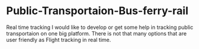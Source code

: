 # Public-Transportaion-Bus-ferry-rail
Real time tracking
I would like to develop or get some help in tracking public transportaion on one big platform. There is not that many options that are user friendly as Flight tracking in real time. 
